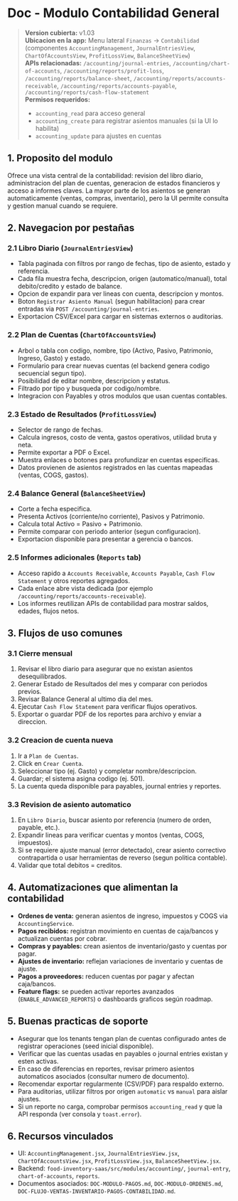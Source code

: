 # Doc - Modulo Contabilidad General

> **Version cubierta:** v1.03  
> **Ubicacion en la app:** Menu lateral `Finanzas` -> `Contabilidad` (componentes `AccountingManagement`, `JournalEntriesView`, `ChartOfAccountsView`, `ProfitLossView`, `BalanceSheetView`)  
> **APIs relacionadas:** `/accounting/journal-entries`, `/accounting/chart-of-accounts`, `/accounting/reports/profit-loss`, `/accounting/reports/balance-sheet`, `/accounting/reports/accounts-receivable`, `/accounting/reports/accounts-payable`, `/accounting/reports/cash-flow-statement`  
> **Permisos requeridos:**  
> - `accounting_read` para acceso general  
> - `accounting_create` para registrar asientos manuales (si la UI lo habilita)  
> - `accounting_update` para ajustes en cuentas

## 1. Proposito del modulo
Ofrece una vista central de la contabilidad: revision del libro diario, administracion del plan de cuentas, generacion de estados financieros y acceso a informes claves. La mayor parte de los asientos se generan automaticamente (ventas, compras, inventario), pero la UI permite consulta y gestion manual cuando se requiere.

## 2. Navegacion por pestañas

### 2.1 Libro Diario (`JournalEntriesView`)
- Tabla paginada con filtros por rango de fechas, tipo de asiento, estado y referencia.  
- Cada fila muestra fecha, descripcion, origen (automatico/manual), total debito/credito y estado de balance.  
- Opcion de expandir para ver lineas con cuenta, descripcion y montos.  
- Boton `Registrar Asiento Manual` (segun habilitacion) para crear entradas via `POST /accounting/journal-entries`.  
- Exportacion CSV/Excel para cargar en sistemas externos o auditorias.

### 2.2 Plan de Cuentas (`ChartOfAccountsView`)
- Arbol o tabla con codigo, nombre, tipo (Activo, Pasivo, Patrimonio, Ingreso, Gasto) y estado.  
- Formulario para crear nuevas cuentas (el backend genera codigo secuencial segun tipo).  
- Posibilidad de editar nombre, descripcion y estatus.  
- Filtrado por tipo y busqueda por codigo/nombre.  
- Integracion con Payables y otros modulos que usan cuentas contables.

### 2.3 Estado de Resultados (`ProfitLossView`)
- Selector de rango de fechas.  
- Calcula ingresos, costo de venta, gastos operativos, utilidad bruta y neta.  
- Permite exportar a PDF o Excel.  
- Muestra enlaces o botones para profundizar en cuentas especificas.  
- Datos provienen de asientos registrados en las cuentas mapeadas (ventas, COGS, gastos).

### 2.4 Balance General (`BalanceSheetView`)
- Corte a fecha especifica.  
- Presenta Activos (corriente/no corriente), Pasivos y Patrimonio.  
- Calcula total Activo = Pasivo + Patrimonio.  
- Permite comparar con periodo anterior (segun configuracion).  
- Exportacion disponible para presentar a gerencia o bancos.

### 2.5 Informes adicionales (`Reports` tab)
- Acceso rapido a `Accounts Receivable`, `Accounts Payable`, `Cash Flow Statement` y otros reportes agregados.  
- Cada enlace abre vista dedicada (por ejemplo `/accounting/reports/accounts-receivable`).  
- Los informes reutilizan APIs de contabilidad para mostrar saldos, edades, flujos netos.

## 3. Flujos de uso comunes

### 3.1 Cierre mensual
1. Revisar el libro diario para asegurar que no existan asientos desequilibrados.  
2. Generar Estado de Resultados del mes y comparar con periodos previos.  
3. Revisar Balance General al ultimo dia del mes.  
4. Ejecutar `Cash Flow Statement` para verificar flujos operativos.  
5. Exportar o guardar PDF de los reportes para archivo y enviar a direccion.

### 3.2 Creacion de cuenta nueva
1. Ir a `Plan de Cuentas`.  
2. Click en `Crear Cuenta`.  
3. Seleccionar tipo (ej. Gasto) y completar nombre/descripcion.  
4. Guardar; el sistema asigna codigo (ej. 501).  
5. La cuenta queda disponible para payables, journal entries y reportes.

### 3.3 Revision de asiento automatico
1. En `Libro Diario`, buscar asiento por referencia (numero de orden, payable, etc.).  
2. Expandir lineas para verificar cuentas y montos (ventas, COGS, impuestos).  
3. Si se requiere ajuste manual (error detectado), crear asiento correctivo contrapartida o usar herramientas de reverso (segun politica contable).  
4. Validar que total debitos = creditos.

## 4. Automatizaciones que alimentan la contabilidad
- **Ordenes de venta:** generan asientos de ingreso, impuestos y COGS via `AccountingService`.  
- **Pagos recibidos:** registran movimiento en cuentas de caja/bancos y actualizan cuentas por cobrar.  
- **Compras y payables:** crean asientos de inventario/gasto y cuentas por pagar.  
- **Ajustes de inventario:** reflejan variaciones de inventario y cuentas de ajuste.  
- **Pagos a proveedores:** reducen cuentas por pagar y afectan caja/bancos.  
- **Feature flags:** se pueden activar reportes avanzados (`ENABLE_ADVANCED_REPORTS`) o dashboards graficos según roadmap.

## 5. Buenas practicas de soporte
- Asegurar que los tenants tengan plan de cuentas configurado antes de registrar operaciones (seed inicial disponible).  
- Verificar que las cuentas usadas en payables o journal entries existan y esten activas.  
- En caso de diferencias en reportes, revisar primero asientos automaticos asociados (consultar numero de documento).  
- Recomendar exportar regularmente (CSV/PDF) para respaldo externo.  
- Para auditorias, utilizar filtros por origen `automatic` vs `manual` para aislar ajustes.  
- Si un reporte no carga, comprobar permisos `accounting_read` y que la API responda (ver consola y `toast.error`).

## 6. Recursos vinculados
- UI: `AccountingManagement.jsx`, `JournalEntriesView.jsx`, `ChartOfAccountsView.jsx`, `ProfitLossView.jsx`, `BalanceSheetView.jsx`.  
- Backend: `food-inventory-saas/src/modules/accounting/`, `journal-entry`, `chart-of-accounts`, `reports`.  
- Documentos asociados: `DOC-MODULO-PAGOS.md`, `DOC-MODULO-ORDENES.md`, `DOC-FLUJO-VENTAS-INVENTARIO-PAGOS-CONTABILIDAD.md`.

